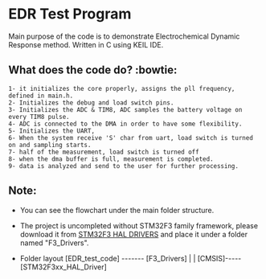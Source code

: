 

# EDR Test Program 

Main purpose of the code is to demonstrate Electrochemical Dynamic Response method. Written in C using KEIL IDE.

## What does the code do? :bowtie:

	1- it initializes the core properly, assigns the pll frequency, defined in main.h.
	2- Initializes the debug and load switch pins. 
	3- Initializes the ADC & TIM8, ADC samples the battery voltage on every TIM8 pulse.
	4- ADC is connected to the DMA in order to have some flexibility.
	5- Initializes the UART,
	6- When the system receive 'S' char from uart, load switch is turned on and sampling starts.
	7- half of the measurement, load switch is turned off
	8- when the dma buffer is full, measurement is completed.
	9- data is analyzed and send to the user for further processing.

## Note:

 - You can see the flowchart under the main folder structure.

 - The project is uncompleted without STM32F3 family framework, please download it from [STM32F3 HAL DRIVERS](https://www.st.com/en/embedded-software/stm32cubef3.html) and place it under a folder named "F3_Drivers".

 - Folder layout
								[EDR_test_code] -------  [F3_Drivers]
															|
															|
												   [CMSIS]-----[STM32F3xx_HAL_Driver]
												   